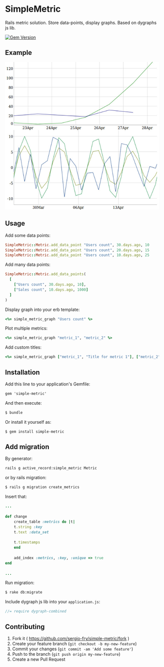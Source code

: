 # SimpleMetric

Rails metric solution. Store data-points, display graphs. Based on dygraphs js lib.

[![Gem Version](https://badge.fury.io/rb/simple_metric.svg)](http://badge.fury.io/rb/simple_metric)

## Example

![example 1](example.jpeg)

## Usage

Add some data points:

```ruby
SimpleMetric::Metric.add_data_point "Users count", 30.days.ago, 10
SimpleMetric::Metric.add_data_point "Users count", 20.days.ago, 15
SimpleMetric::Metric.add_data_point "Users count", 10.days.ago, 25
```

Add many data points:

```ruby
SimpleMetric::Metric.add_data_points(
  [
    ["Users count", 30.days.ago, 10],
    ["Sales count", 10.days.ago, 1000]
  ]
)
```

Display graph into your erb template:

```ruby
<%= simple_metric_graph "Users count" %>
```

Plot multiple metrics:

```ruby
<%= simple_metric_graph "metric_1", "metric_2" %>
```

Add custom titles:

```ruby
<%= simple_metric_graph ["metric_1", "Title for metric 1"], ["metric_2", "Title 2"] %>
```

## Installation

Add this line to your application's Gemfile:

```txt
gem 'simple-metric'
```

And then execute:

```sh
$ bundle
```

Or install it yourself as:

```sh
$ gem install simple-metric
```

## Add migration

By generator:

```sh
rails g active_record:simple_metric Metric
```

or by rails migration:

```sh
$ rails g migration create_metrics
```

Insert that:

```ruby
...

def change
    create_table :metrics do |t|
    t.string :key
    t.text :data_set

    t.timestamps
    end

    add_index :metrics, :key, :unique => true
end

...
```

Run migration:

```bash
$ rake db:migrate
```

Include dygraph js lib into your `application.js`:

```js
//= require dygraph-combined
```

## Contributing

1. Fork it ( https://github.com/sergio-fry/simple-metric/fork )
2. Create your feature branch (`git checkout -b my-new-feature`)
3. Commit your changes (`git commit -am 'Add some feature'`)
4. Push to the branch (`git push origin my-new-feature`)
5. Create a new Pull Request
